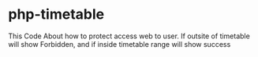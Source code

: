 # php-timetable
This Code About how to protect access web to user. If outsite of timetable will show Forbidden, and if inside timetable range will show success
